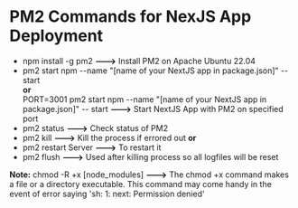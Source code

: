 # **PM2 Commands for NexJS App Deployment**
- npm install -g pm2 **--->** Install PM2 on Apache Ubuntu 22.04
- pm2 start npm --name "[name of your NextJS app in package.json]" -- start  
  **or**  
  PORT=3001 pm2 start npm --name "[name of your NextJS app in package.json]" -- start **--->** Start NextJS App with PM2 on specified port
- pm2 status  **--->** Check status of PM2
- pm2 kill  **--->** Kill the process if errored out
  **or**  
- pm2 restart Server **--->** To restart it
- pm2 flush **--->** Used after killing process so all logfiles will be reset  

**Note:** chmod -R +x [node_modules] **--->** The chmod +x command makes a file or a directory executable. This command may come handy in the event of error saying 'sh: 1: next: Permission denied'  